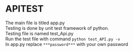 # APITEST
The main file is titled app.py  
Testing is done by unit test framework of python.  
Testing file is named test_Api.py  
Run the test file with command `python test_API.py -v`  
In app.py replace `***password***` with your own password  